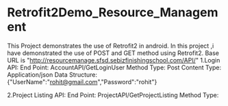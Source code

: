 # Retrofit2Demo_Resource_Management
This Project demonstrates the use of Retrofit2 in android.
In this project ,i have demonstrated the use of POST and GET method using Retrofit2.
Base URL is "http://resourcemanage.sfsd.sebizfinishingschool.com/API/"
1.Login API:
End Point:
AccountAPI/GetLoginUser
Method Type:
Post
Content Type:
Application/json
Data Structure:
{"UserName":"rohit@gmail.com","Password":"rohit"}

2.Project Listing API:
End Point:
ProjectAPI/GetProjectListing
Method Type:
